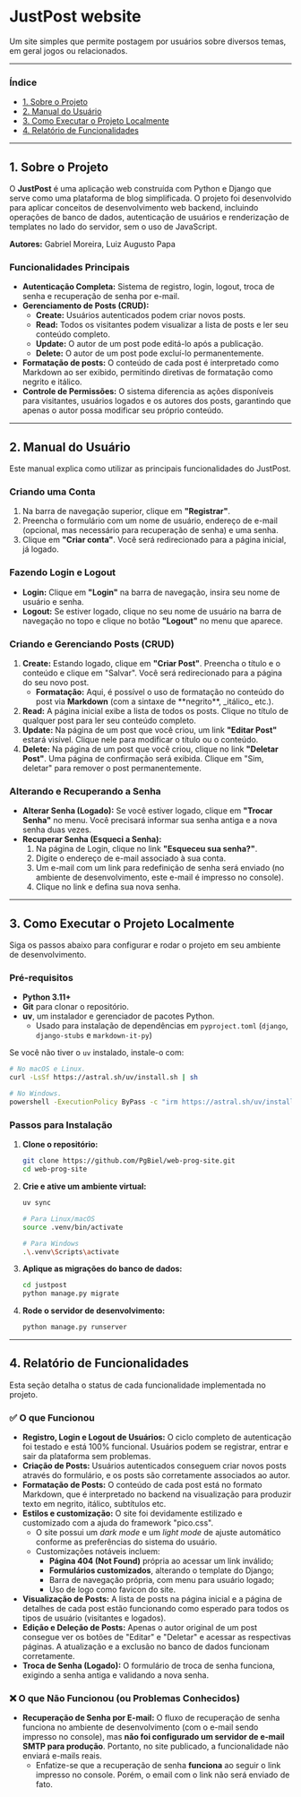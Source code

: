 # JustPost website

Um site simples que permite postagem por usuários sobre diversos temas, em geral jogos ou relacionados.

---

### Índice

* [1. Sobre o Projeto](#1-sobre-o-projeto)
* [2. Manual do Usuário](#2-manual-do-usuário)
* [3. Como Executar o Projeto Localmente](#3-como-executar-o-projeto-localmente)
* [4. Relatório de Funcionalidades](#4-relatório-de-funcionalidades)

---

## 1. Sobre o Projeto

O **JustPost** é uma aplicação web construída com Python e Django que serve como uma plataforma de blog simplificada. O projeto foi desenvolvido para aplicar conceitos de desenvolvimento web backend, incluindo operações de banco de dados, autenticação de usuários e renderização de templates no lado do servidor, sem o uso de JavaScript.

**Autores:** Gabriel Moreira, Luiz Augusto Papa

### Funcionalidades Principais

* **Autenticação Completa:** Sistema de registro, login, logout, troca de senha e recuperação de senha por e-mail.
* **Gerenciamento de Posts (CRUD):**
    * **Create:** Usuários autenticados podem criar novos posts.
    * **Read:** Todos os visitantes podem visualizar a lista de posts e ler seu conteúdo completo.
    * **Update:** O autor de um post pode editá-lo após a publicação.
    * **Delete:** O autor de um post pode excluí-lo permanentemente.
* **Formatação de posts:** O conteúdo de cada post é interpretado como Markdown ao ser exibido, permitindo diretivas de formatação como negrito e itálico.
* **Controle de Permissões:** O sistema diferencia as ações disponíveis para visitantes, usuários logados e os autores dos posts, garantindo que apenas o autor possa modificar seu próprio conteúdo.

---

## 2. Manual do Usuário

Este manual explica como utilizar as principais funcionalidades do JustPost.

### Criando uma Conta

1.  Na barra de navegação superior, clique em **"Registrar"**.
2.  Preencha o formulário com um nome de usuário, endereço de e-mail (opcional, mas necessário para recuperação de senha) e uma senha.
3.  Clique em **"Criar conta"**. Você será redirecionado para a página inicial, já logado.

### Fazendo Login e Logout

* **Login:** Clique em **"Login"** na barra de navegação, insira seu nome de usuário e senha.
* **Logout:** Se estiver logado, clique no seu nome de usuário na barra de navegação no topo e clique no botão **"Logout"** no menu que aparece.

### Criando e Gerenciando Posts (CRUD)

1.  **Create:** Estando logado, clique em **"Criar Post"**. Preencha o título e o conteúdo e clique em "Salvar". Você será redirecionado para a página do seu novo post.
    - **Formatação:** Aqui, é possível o uso de formatação no conteúdo do post via **Markdown** (com a sintaxe de \*\*negrito\*\*, \_itálico\_ etc.).
2.  **Read:** A página inicial exibe a lista de todos os posts. Clique no título de qualquer post para ler seu conteúdo completo.
3.  **Update:** Na página de um post que você criou, um link **"Editar Post"** estará visível. Clique nele para modificar o título ou o conteúdo.
4.  **Delete:** Na página de um post que você criou, clique no link **"Deletar Post"**. Uma página de confirmação será exibida. Clique em "Sim, deletar" para remover o post permanentemente.

### Alterando e Recuperando a Senha

* **Alterar Senha (Logado):** Se você estiver logado, clique em **"Trocar Senha"** no menu. Você precisará informar sua senha antiga e a nova senha duas vezes.
* **Recuperar Senha (Esqueci a Senha):**
    1.  Na página de Login, clique no link **"Esqueceu sua senha?"**.
    2.  Digite o endereço de e-mail associado à sua conta.
    3.  Um e-mail com um link para redefinição de senha será enviado (no ambiente de desenvolvimento, este e-mail é impresso no console).
    4.  Clique no link e defina sua nova senha.

---

## 3. Como Executar o Projeto Localmente

Siga os passos abaixo para configurar e rodar o projeto em seu ambiente de desenvolvimento.

### Pré-requisitos

* **Python 3.11+**
* **Git** para clonar o repositório.
* **uv**, um instalador e gerenciador de pacotes Python.
  - Usado para instalação de dependências em `pyproject.toml` (`django`, `django-stubs` e `markdown-it-py`)

Se você não tiver o `uv` instalado, instale-o com:
```bash
# No macOS e Linux.
curl -LsSf https://astral.sh/uv/install.sh | sh
```

```bash
# No Windows.
powershell -ExecutionPolicy ByPass -c "irm https://astral.sh/uv/install.ps1 | iex"
```

### Passos para Instalação

1.  **Clone o repositório:**
    ```bash
    git clone https://github.com/PgBiel/web-prog-site.git
    cd web-prog-site
    ```

2.  **Crie e ative um ambiente virtual:**
    ```bash
    uv sync

    # Para Linux/macOS
    source .venv/bin/activate

    # Para Windows
    .\.venv\Scripts\activate
    ```

3.  **Aplique as migrações do banco de dados:**
    ```bash
    cd justpost
    python manage.py migrate
    ```

4.  **Rode o servidor de desenvolvimento:**
    ```bash
    python manage.py runserver
    ```

---

## 4. Relatório de Funcionalidades

Esta seção detalha o status de cada funcionalidade implementada no projeto.

### ✅ O que Funcionou

* **Registro, Login e Logout de Usuários:** O ciclo completo de autenticação foi testado e está 100% funcional. Usuários podem se registrar, entrar e sair da plataforma sem problemas.
* **Criação de Posts:** Usuários autenticados conseguem criar novos posts através do formulário, e os posts são corretamente associados ao autor.
* **Formatação de Posts:** O conteúdo de cada post está no formato Markdown, que é interpretado no backend na visualização para produzir texto em negrito, itálico, subtítulos etc.
* **Estilos e customização:** O site foi devidamente estilizado e customizado com a ajuda do framework "pico.css".
  * O site possui um _dark mode_ e um _light mode_ de ajuste automático conforme as preferências do sistema do usuário.
  * Customizações notáveis incluem:
    - **Página 404 (Not Found)** própria ao acessar um link inválido;
    - **Formulários customizados**, alterando o template do Django;
    - Barra de navegação própria, com menu para usuário logado;
    - Uso de logo como favicon do site.
* **Visualização de Posts:** A lista de posts na página inicial e a página de detalhes de cada post estão funcionando como esperado para todos os tipos de usuário (visitantes e logados).
* **Edição e Deleção de Posts:** Apenas o autor original de um post consegue ver os botões de "Editar" e "Deletar" e acessar as respectivas páginas. A atualização e a exclusão no banco de dados funcionam corretamente.
* **Troca de Senha (Logado):** O formulário de troca de senha funciona, exigindo a senha antiga e validando a nova senha.

### ❌ O que Não Funcionou (ou Problemas Conhecidos)

* **Recuperação de Senha por E-mail:** O fluxo de recuperação de senha funciona no ambiente de desenvolvimento (com o e-mail sendo impresso no console), mas **não foi configurado um servidor de e-mail SMTP para produção**. Portanto, no site publicado, a funcionalidade não enviará e-mails reais.
  - Enfatize-se que a recuperação de senha **funciona** ao seguir o link impresso no console. Porém, o email com o link não será enviado de fato.
